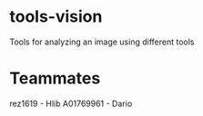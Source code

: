 # tools-vision
Tools for analyzing an image using different tools

# Teammates
rez1619 - Hlib
A01769961 - Dario
